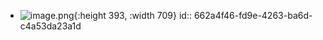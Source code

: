- ![image.png](../assets/image_1714048838765_0.png){:height 393, :width 709}
  id:: 662a4f46-fd9e-4263-ba6d-c4a53da23a1d